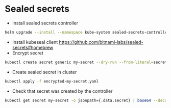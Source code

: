 # Sealed secrets

* Install sealed secrets controller

```sh
helm upgrade --install --namespace kube-system sealed-secrets-controller stable/sealed-secrets
```

* Install kubeseal client https://github.com/bitnami-labs/sealed-secrets#homebrew
* Encrypt secret

```sh
kubectl create secret generic my-secret --dry-run --from-literal=secret=value -o json | kubeseal > encrypted-my-secret.yaml
```

* Create sealed secret in cluster

```sh
kubectl apply -f encrypted-my-secret.yaml
```

* Check that secret was created by the controller

```sh
kubectl get secret my-secret -o jsonpath={.data.secret} | base64 --decode
```
